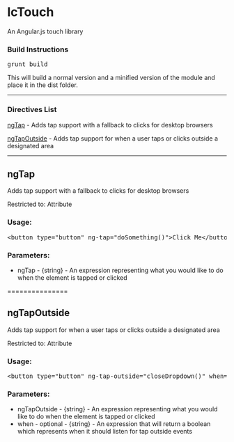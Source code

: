 lcTouch
===============

An Angular.js touch library

### Build Instructions

<pre>
grunt build
</pre>

This will build a normal version and a minified version of the module and place it in the dist folder.

---------------

### Directives List
[ngTap](#ngtap) - Adds tap support with a fallback to clicks for desktop browsers

[ngTapOutside](#ngtapoutside) - Adds tap support for when a user taps or clicks outside a designated area

---------------

## ngTap

Adds tap support with a fallback to clicks for desktop browsers

Restricted to: Attribute

### Usage:

<pre>
&lt;button type="button" ng-tap="doSomething()">Click Me&lt;/button>
</pre>

### Parameters:

- ngTap - {string} - An expression representing what you would like to do when the element is tapped or clicked

===============

## ngTapOutside

Adds tap support for when a user taps or clicks outside a designated area

Restricted to: Attribute

### Usage:

<pre>
&lt;button type="button" ng-tap-outside="closeDropdown()" when="dropdownOpen == true">Show Dropdown&lt;/button>
</pre>

### Parameters:

- ngTapOutside - {string} - An expression representing what you would like to do when the element is tapped or clicked
- when - optional - {string} - An expression that will return a boolean which represents when it should listen for tap outside events
